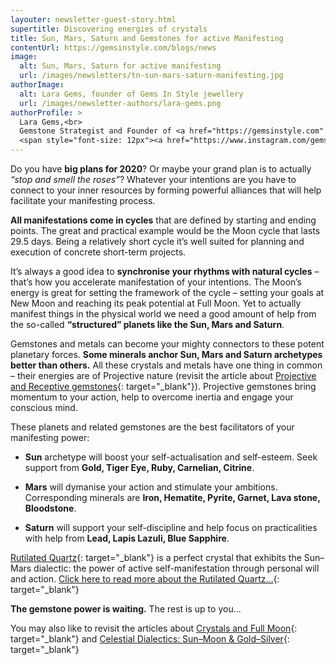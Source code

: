 ```yaml
---
layouter: newsletter-guest-story.html
supertitle: Discovering energies of crystals
title: Sun, Mars, Saturn and Gemstones for active Manifesting
contentUrl: https://gemsinstyle.com/blogs/news
image:
  alt: Sun, Mars, Saturn for active manifesting
  url: /images/newsletters/tn-sun-mars-saturn-manifesting.jpg
authorImage:
  alt: Lara Gems, founder of Gems In Style jewellery
  url: /images/newsletter-authors/lara-gems.png
authorProfile: >
  Lara Gems,<br>
  Gemstone Strategist and Founder of <a href="https://gemsinstyle.com" target="_blank">Gems In Style Jewellery</a><br>
  <span style="font-size: 12px"><a href="https://www.instagram.com/gemsinstyle/" target="_blank">Instagram</a> &bull; <a href="https://www.facebook.com/gemsinstyle/" target="_blank">Facebook</a></span>
---
```


Do you have **big plans for 2020**? Or maybe your grand plan is to actually _“stop and smell the roses”_? Whatever your intentions are you have to connect to your inner resources by forming powerful alliances that will help facilitate your manifesting process.

**All manifestations come in cycles** that are defined by starting and ending points. The great and practical example would be the Moon cycle that lasts 29.5 days. Being a relatively short cycle it’s well suited for planning and execution of concrete short-term projects.

It’s always a good idea to **synchronise your rhythms with natural cycles** – that’s how you accelerate manifestation of your intentions. The Moon’s energy is great for setting the framework of the cycle – setting your goals at New Moon and reaching its peak potential at Full Moon. Yet to actually manifest things in the physical world we need a good amount of help from the so-called **“structured” planets like the Sun, Mars and Saturn**.

Gemstones and metals can become your mighty connectors to these potent planetary forces. **Some minerals anchor Sun, Mars and Saturn archetypes better than others.** All these crystals and metals have one thing in common – their energies are of Projective nature (revisit the article about [Projective and Receptive gemstones](https://gemsinstyle.com/blogs/news/duality-that-creates-wholeness-magic-of-receptive-and-projective-gemstones){: target="_blank"}). Projective gemstones bring momentum to your action, help to overcome inertia and engage your conscious mind.

These planets and related gemstones are the best facilitators of your manifesting power:

* **Sun** archetype will boost your self-actualisation and self-esteem. Seek support from **Gold, Tiger Eye, Ruby, Carnelian, Citrine**.

* **Mars** will dymanise your action and stimulate your ambitions. Corresponding minerals are **Iron, Hematite, Pyrite, Garnet, Lava stone, Bloodstone**.

* **Saturn** will support your self-discipline and help focus on practicalities with help from **Lead, Lapis Lazuli, Blue Sapphire**.

[Rutilated Quartz](https://gemsinstyle.com/collections/dancing-orbit/products/dancing-orbit-rutilated-quartz){: target="_blank"} is a perfect crystal that exhibits the Sun–Mars dialectic: the power of active self-manifestation through personal will and action. [Click here to read more about the Rutilated Quartz...](https://gemsinstyle.com/blogs/news/gemstones-astrology-rutilated-quartz-sun-mars){: target="_blank"}

**The gemstone power is waiting.** The rest is up to you...

You may also like to revisit the articles about [Crystals and Full Moon](https://gemsinstyle.com/blogs/news/full-moon-and-crystals-time-to-cleanse-and-recharge){: target="_blank"} and [Celestial Dialectics: Sun–Moon & Gold–Silver](https://gemsinstyle.com/blogs/news/sun-moon-gold-silver-celestial-dialectic-and-the-art-of-balance){: target="_blank"}
